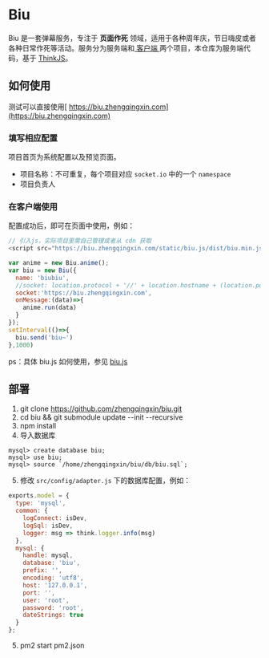 
# Biu
Biu 是一套弹幕服务，专注于 **页面作死** 领域，适用于各种周年庆，节日嗨皮或者各种日常作死等活动。服务分为服务端和[ 客户端 ](https://github.com/zhengqingxin/biu.js)两个项目，本仓库为服务端代码，基于
[ThinkJS](http://www.thinkjs.org)。

## 如何使用
测试可以直接使用[ https://biu.zhengqingxin.com](https://biu.zhengqingxin.com)
### 填写相应配置
项目首页为系统配置以及预览页面。
* 项目名称：不可重复，每个项目对应 `socket.io` 中的一个 `namespace`
* 项目负责人

### 在客户端使用
配置成功后，即可在页面中使用，例如：
``` js
// 引入js，实际项目里需自己管理或者从 cdn 获取
<script src="https://biu.zhengqingxin.com/static/biu.js/dist/biu.min.js"></script>

var anime = new Biu.anime();
var biu = new Biu({
  name: 'biubiu',
  //socket: location.protocol + '//' + location.hostname + (location.port ? ':'+location.port : '') ,
  socket:'https://biu.zhengqingxin.com',
  onMessage:(data)=>{
    anime.run(data)
  }
});
setInterval(()=>{
  biu.send('biu~')
},1000)

```
ps：具体 biu.js 如何使用，参见 [biu.js](https://github.com/zhengqingxin/biu.js)


## 部署

1. git clone https://github.com/zhengqingxin/biu.git
2. cd biu && git submodule update --init --recursive
3. npm install
4. 导入数据库
```
mysql> create database biu;
mysql> use biu;
mysql> source `/home/zhengqingxin/biu/db/biu.sql`;
```
5. 修改 `src/config/adapter.js` 下的数据库配置，例如：
```js
exports.model = {
  type: 'mysql',
  common: {
    logConnect: isDev,
    logSql: isDev,
    logger: msg => think.logger.info(msg)
  },
  mysql: {
    handle: mysql,
    database: 'biu',
    prefix: '',
    encoding: 'utf8',
    host: '127.0.0.1',
    port: '',
    user: 'root',
    password: 'root',
    dateStrings: true
  }
};
```
5. pm2 start pm2.json
